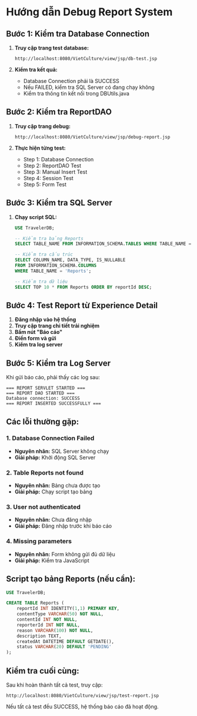 # Hướng dẫn Debug Report System

## Bước 1: Kiểm tra Database Connection

1. **Truy cập trang test database:**
   ```
   http://localhost:8080/VietCulture/view/jsp/db-test.jsp
   ```

2. **Kiểm tra kết quả:**
   - Database Connection phải là SUCCESS
   - Nếu FAILED, kiểm tra SQL Server có đang chạy không
   - Kiểm tra thông tin kết nối trong DBUtils.java

## Bước 2: Kiểm tra ReportDAO

1. **Truy cập trang debug:**
   ```
   http://localhost:8080/VietCulture/view/jsp/debug-report.jsp
   ```

2. **Thực hiện từng test:**
   - Step 1: Database Connection
   - Step 2: ReportDAO Test
   - Step 3: Manual Insert Test
   - Step 4: Session Test
   - Step 5: Form Test

## Bước 3: Kiểm tra SQL Server

1. **Chạy script SQL:**
   ```sql
   USE TravelerDB;
   
   -- Kiểm tra bảng Reports
   SELECT TABLE_NAME FROM INFORMATION_SCHEMA.TABLES WHERE TABLE_NAME = 'Reports';
   
   -- Kiểm tra cấu trúc
   SELECT COLUMN_NAME, DATA_TYPE, IS_NULLABLE 
   FROM INFORMATION_SCHEMA.COLUMNS 
   WHERE TABLE_NAME = 'Reports';
   
   -- Kiểm tra dữ liệu
   SELECT TOP 10 * FROM Reports ORDER BY reportId DESC;
   ```

## Bước 4: Test Report từ Experience Detail

1. **Đăng nhập vào hệ thống**
2. **Truy cập trang chi tiết trải nghiệm**
3. **Bấm nút "Báo cáo"**
4. **Điền form và gửi**
5. **Kiểm tra log server**

## Bước 5: Kiểm tra Log Server

Khi gửi báo cáo, phải thấy các log sau:
```
=== REPORT SERVLET STARTED ===
=== REPORT DAO STARTED ===
Database connection: SUCCESS
=== REPORT INSERTED SUCCESSFULLY ===
```

## Các lỗi thường gặp:

### 1. Database Connection Failed
- **Nguyên nhân:** SQL Server không chạy
- **Giải pháp:** Khởi động SQL Server

### 2. Table Reports not found
- **Nguyên nhân:** Bảng chưa được tạo
- **Giải pháp:** Chạy script tạo bảng

### 3. User not authenticated
- **Nguyên nhân:** Chưa đăng nhập
- **Giải pháp:** Đăng nhập trước khi báo cáo

### 4. Missing parameters
- **Nguyên nhân:** Form không gửi đủ dữ liệu
- **Giải pháp:** Kiểm tra JavaScript

## Script tạo bảng Reports (nếu cần):

```sql
USE TravelerDB;

CREATE TABLE Reports (
    reportId INT IDENTITY(1,1) PRIMARY KEY,
    contentType VARCHAR(50) NOT NULL,
    contentId INT NOT NULL,
    reporterId INT NOT NULL,
    reason VARCHAR(100) NOT NULL,
    description TEXT,
    createdAt DATETIME DEFAULT GETDATE(),
    status VARCHAR(20) DEFAULT 'PENDING'
);
```

## Kiểm tra cuối cùng:

Sau khi hoàn thành tất cả test, truy cập:
```
http://localhost:8080/VietCulture/view/jsp/test-report.jsp
```

Nếu tất cả test đều SUCCESS, hệ thống báo cáo đã hoạt động. 